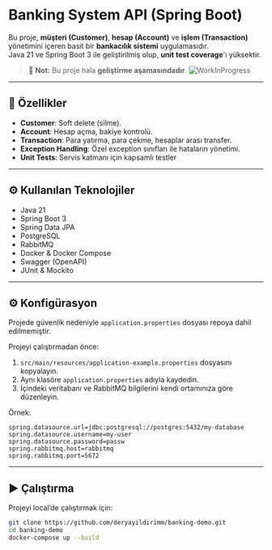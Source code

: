 # Banking System API (Spring Boot)

Bu proje, **müşteri (Customer)**, **hesap (Account)** ve **işlem (Transaction)** yönetimini içeren basit bir **bankacılık sistemi** uygulamasıdır.  
Java 21 ve Spring Boot 3 ile geliştirilmiş olup, **unit test coverage**'ı yüksektir.

> 🚧 **Not:** Bu proje hala **geliştirme aşamasındadır**.
![WorkInProgress](https://media1.giphy.com/media/v1.Y2lkPTc5MGI3NjExam14YnljMTB4a2U0OHF5MjBwbWx2Ymt1OGpjNDc3am9wNzY0eXJidSZlcD12MV9pbnRlcm5hbF9naWZfYnlfaWQmY3Q9Zw/6SPT4vjEWBPjECMXwr/giphy.gif)

---

## 🚀 Özellikler

- **Customer**: Soft delete (silme).
- **Account**: Hesap açma, bakiye kontrolü.
- **Transaction**: Para yatırma, para çekme, hesaplar arası transfer.
- **Exception Handling**: Özel exception sınıfları ile hataların yönetimi.
- **Unit Tests**: Servis katmanı için kapsamlı testler 

---

## ⚙️ Kullanılan Teknolojiler

- Java 21
- Spring Boot 3
- Spring Data JPA
- PostgreSQL
- RabbitMQ
- Docker & Docker Compose
- Swagger (OpenAPI)
- JUnit & Mockito 
---
## ⚙️ Konfigürasyon

Projede güvenlik nedeniyle `application.properties` dosyası repoya dahil edilmemiştir.

Projeyi çalıştırmadan önce:

1. `src/main/resources/application-example.properties` dosyasını kopyalayın.
2. Aynı klasöre `application.properties` adıyla kaydedin.
3. İçindeki veritabanı ve RabbitMQ bilgilerini kendi ortamınıza göre düzenleyin.

Örnek:

```properties
spring.datasource.url=jdbc:postgresql://postgres:5432/my-database
spring.datasource.username=my-user
spring.datasource.password=passw
spring.rabbitmq.host=rabbitmq
spring.rabbitmq.port=5672

```

---


## ▶️ Çalıştırma

Projeyi local’de çalıştırmak için:

```bash
git clone https://github.com/deryayildirimm/banking-demo.git
cd banking-demo 
docker-compose up --build

```

